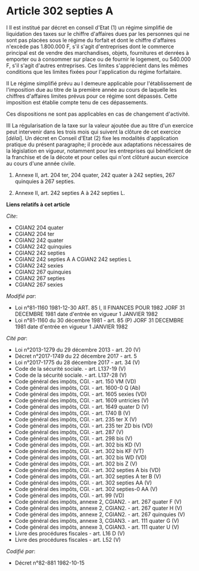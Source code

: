 # Article 302 septies A

I  Il est institué par décret en conseil d'Etat (1) un régime simplifié de liquidation des taxes sur le chiffre d'affaires
dues par les personnes qui ne sont pas placées sous le régime du forfait et dont le chiffre d'affaires n'excède pas 1.800.000
F, s'il s'agit d'entreprises dont le commerce principal est de vendre des marchandises, objets, fournitures et denrées à
emporter ou à consommer sur place ou de fournir le logement, ou 540.000 F, s'il s'agit d'autres entreprises. Ces limites
s'apprécient dans les mêmes conditions que les limites fixées pour l'application du régime forfaitaire.

II  Le régime simplifié prévu au I demeure applicable pour l'établissement de l'imposition due au titre de la première année
au cours de laquelle les chiffres d'affaires limites prévus pour ce régime sont dépassés. Cette imposition est établie compte
tenu de ces dépassements.

Ces dispositions ne sont pas applicables en cas de changement d'activité.

III  La régularisation de la taxe sur la valeur ajoutée due au titre d'un exercice peut intervenir dans les trois mois qui
suivent la clôture de cet exercice [*délai*]. Un décret en Conseil d'Etat (2) fixe les modalités d'application pratique du
présent paragraphe; il procède aux adaptations nécessaires de la législation en vigueur, notamment pour les entreprises qui
bénéficient de la franchise et de la décote et pour celles qui n'ont clôturé aucun exercice au cours d'une année civile.

1)  Annexe II, art. 204 ter, 204 quater, 242 quater à 242 septies, 267 quinquies à 267 septies.

2)  Annexe II, art. 242 septies A à 242 septies L.

**Liens relatifs à cet article**

_Cite_:

  - CGIAN2 204 quater
  - CGIAN2 204 ter
  - CGIAN2 242 quater
  - CGIAN2 242 quinquies
  - CGIAN2 242 septies
  - CGIAN2 242 septies A A CGIAN2 242 septies L
  - CGIAN2 242 sexies
  - CGIAN2 267 quinquies
  - CGIAN2 267 septies
  - CGIAN2 267 sexies

_Modifié par_:

  - Loi n°81-1160 1981-12-30 ART. 85 I, II FINANCES POUR 1982 JORF 31 DECEMBRE 1981 date d'entrée en vigueur 1 JANVIER 1982
  - Loi n°81-1160 du 30 décembre 1981 - art. 85 (P) JORF 31 DECEMBRE 1981 date d'entrée en vigueur 1 JANVIER 1982

_Cité par_:

  - Loi n°2013-1279 du 29 décembre 2013 - art. 20 (V)
  - Décret n°2017-1749 du 22 décembre 2017 - art. 5
  - Loi n°2017-1775 du 28 décembre 2017 - art. 34 (V)
  - Code de la sécurité sociale. - art. L137-19 (V)
  - Code de la sécurité sociale. - art. L137-28 (V)
  - Code général des impôts, CGI. - art. 150 VM (VD)
  - Code général des impôts, CGI. - art. 1600-0 Q (Ab)
  - Code général des impôts, CGI. - art. 1605 sexies (VD)
  - Code général des impôts, CGI. - art. 1609 untricies (V)
  - Code général des impôts, CGI. - art. 1649 quater D (V)
  - Code général des impôts, CGI. - art. 1740 B (V)
  - Code général des impôts, CGI. - art. 235 ter X (V)
  - Code général des impôts, CGI. - art. 235 ter ZD bis (VD)
  - Code général des impôts, CGI. - art. 287 (V)
  - Code général des impôts, CGI. - art. 298 bis (V)
  - Code général des impôts, CGI. - art. 302 bis KD (V)
  - Code général des impôts, CGI. - art. 302 bis KF (VT)
  - Code général des impôts, CGI. - art. 302 bis WD (VD)
  - Code général des impôts, CGI. - art. 302 bis Z (V)
  - Code général des impôts, CGI. - art. 302 septies A bis (VD)
  - Code général des impôts, CGI. - art. 302 septies A ter B (V)
  - Code général des impôts, CGI. - art. 302 septies AA (V)
  - Code général des impôts, CGI. - art. 302 septies-0 AA (V)
  - Code général des impôts, CGI. - art. 99 (VD)
  - Code général des impôts, annexe 2, CGIAN2. - art. 267 quater F (V)
  - Code général des impôts, annexe 2, CGIAN2. - art. 267 quater H (V)
  - Code général des impôts, annexe 2, CGIAN2. - art. 267 quinquies (V)
  - Code général des impôts, annexe 3, CGIAN3. - art. 111 quater G (V)
  - Code général des impôts, annexe 3, CGIAN3. - art. 111 quater U (V)
  - Livre des procédures fiscales - art. L16 D (V)
  - Livre des procédures fiscales - art. L52 (V)

_Codifié par_:

  - Décret n°82-881 1982-10-15
